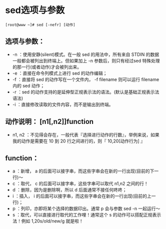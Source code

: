 # sed选项与参数

```
[root@www ~]# sed [-nefr] [动作]
```

## 选项与参数：
- -n ：使用安静(silent)模式。在一般 sed 的用法中，所有来自 STDIN 的数据一般都会被列出到终端上。但如果加上 -n 参数后，则只有经过sed 特殊处理的那一行(或者动作)才会被列出来。
- -e ：直接在命令列模式上进行 sed 的动作编辑；
- -f ：直接将 sed 的动作写在一个文件内， -f filename 则可以运行 filename 内的 sed 动作；
- -r ：sed 的动作支持的是延伸型正规表示法的语法。(默认是基础正规表示法语法)
- -i ：直接修改读取的文件内容，而不是输出到终端。

## 动作说明： [n1[,n2]]function
- n1, n2 ：不见得会存在，一般代表『选择进行动作的行数』，举例来说，如果我的动作是需要在 10 到 20 行之间进行的，则『 10,20[动作行为] 』

## function：
- a ：新增， a 的后面可以接字串，而这些字串会在新的一行出现(目前的下一行)～
- c ：取代， c 的后面可以接字串，这些字串可以取代 n1,n2 之间的行！
- d ：删除，因为是删除啊，所以 d 后面通常不接任何咚咚；
- i ：插入， i 的后面可以接字串，而这些字串会在新的一行出现(目前的上一行)；
- p ：列印，亦即将某个选择的数据印出。通常 p 会与参数 sed -n 一起运行～
- s ：取代，可以直接进行取代的工作哩！通常这个 s 的动作可以搭配正规表示法！例如 1,20s/old/new/g 就是啦！